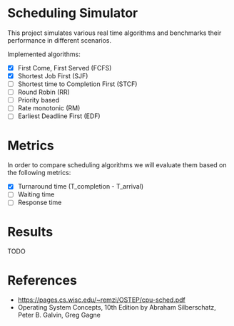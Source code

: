 # Scheduling Simulator

This project simulates various real time algorithms and benchmarks their
performance in different scenarios.

Implemented algorithms:

 - [x] First Come, First Served (FCFS)
 - [x] Shortest Job First (SJF)
 - [ ] Shortest time to Completion First (STCF)
 - [ ] Round Robin (RR)
 - [ ] Priority based
 - [ ] Rate monotonic (RM)
 - [ ] Earliest Deadline First (EDF)

# Metrics

In order to compare scheduling algorithms we will evaluate them based on the
following metrics:

- [x] Turnaround time (T_completion - T_arrival)
- [ ] Waiting time
- [ ] Response time

# Results

TODO

# References
- https://pages.cs.wisc.edu/~remzi/OSTEP/cpu-sched.pdf
- Operating System Concepts, 10th Edition
by Abraham Silberschatz, Peter B. Galvin, Greg Gagne
